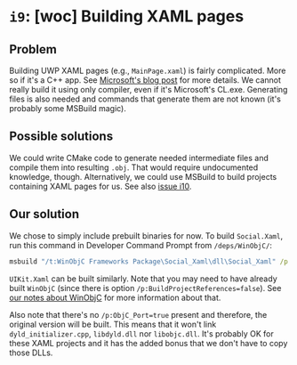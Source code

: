 # `i9`: [woc] Building XAML pages

## Problem

Building UWP XAML pages (e.g., `MainPage.xaml`) is fairly complicated. More so
if it's a C++ app. See
[Microsoft's blog post](https://blogs.msdn.microsoft.com/vcblog/2012/08/24/connecting-c-and-xaml/)
for more details. We cannot really build it using only compiler, even if it's
Microsoft's CL.exe. Generating files is also needed and commands that generate
them are not known (it's probably some MSBuild magic).

## Possible solutions

We could write CMake code to generate needed intermediate files and compile them
into resulting `.obj`. That would require undocumented knowledge, though.
Alternatively, we could use MSBuild to build projects containing XAML pages for
us. See also [issue i10](10.md).

## Our solution

We chose to simply include prebuilt binaries for now. To build `Social.Xaml`,
run this command in Developer Command Prompt from `/deps/WinObjC/`:

```cmd
msbuild "/t:WinObjC Frameworks Package\Social_Xaml\dll\Social_Xaml" /p:BuildProjectReferences=false /p:Configuration=Debug /p:Platform=x86 /v:m .\build\build.sln
```

`UIKit.Xaml` can be built similarly. Note that you may need to have already
built `WinObjC` (since there is option `/p:BuildProjectReferences=false`). See
[our notes about WinObjC](../winobjc.md) for more information about that.

Also note that there's no `/p:ObjC_Port=true` present and therefore, the
original version will be built. This means that it won't link
`dyld_initializer.cpp`, `libdyld.dll` nor `libobjc.dll`. It's probably OK for
these XAML projects and it has the added bonus that we don't have to copy those
DLLs.
